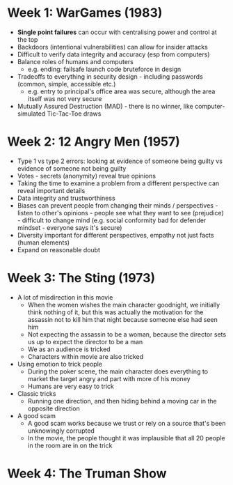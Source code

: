 # Week 1: WarGames (1983)

- **Single point failures** can occur with centralising power and control at the top
- Backdoors (intentional vulnerabilities) can allow for insider attacks
- Difficult to verify data integrity and accuracy (esp from computers)
- Balance roles of humans and computers
  - e.g. ending: failsafe launch code bruteforce in design
- Tradeoffs to everything in security design - including passwords (common, simple, accessible etc.)
  - e.g. entry to principal's office area was secure, although the area itself was not very secure
- Mutually Assured Destruction (MAD) - there is no winner, like computer-simulated Tic-Tac-Toe draws

# Week 2: 12 Angry Men (1957)

- Type 1 vs type 2 errors: looking at evidence of someone being guilty vs evidence of someone not being guilty
- Votes - secrets (anonymity) reveal true opinions
- Taking the time to examine a problem from a different perspective can reveal important details
- Data integrity and trustworthiness
- Biases can prevent people from changing their minds / perspectives - listen to other's opinions - people see what they want to see (prejudice) - difficult to change mind (e.g. social conformity bad for defender mindset - everyone says it's secure)
- Diversity important for different perspectives, empathy not just facts (human elements)
- Expand on reasonable doubt

# Week 3: The Sting (1973)

- A lot of misdirection in this movie
  - When the women wishes the main character goodnight, we initially think nothing of it, but this was actually the motivation for the assassin not to kill him that night because someone else had seen him
  - Not expecting the assassin to be a woman, because the director sets us up to expect the director to be a man
  - We as an audience is tricked
  - Characters within movie are also tricked
- Using emotion to trick people
  - During the poker scene, the main character does everything to market the target angry and part with more of his money
  - Humans are very easy to trick
- Classic tricks
  - Running one direction, and then hiding behind a moving car in the opposite direction
- A good scam
  - A good scam works because we trust or rely on a source that's been unknowingly corrupted
  - In the movie, the people thought it was implausible that all 20 people in the room are in on the trick

# Week 4: The Truman Show





